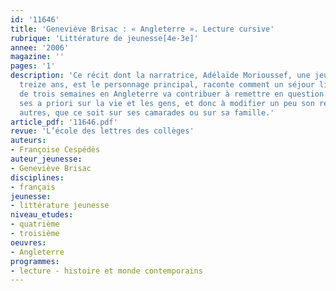 ```yaml
---
id: '11646'
title: 'Geneviève Brisac : « Angleterre ». Lecture cursive'
rubrique: 'Littérature de jeunesse[4e-3e]'
annee: '2006'
magazine: ''
pages: '1'
description: 'Ce récit dont la narratrice, Adélaïde Morioussef, une jeune fille de
  treize ans, est le personnage principal, raconte comment un séjour linguistique
  de trois semaines en Angleterre va contribuer à remettre en question beaucoup de
  ses a priori sur la vie et les gens, et donc à modifier un peu son regard sur les
  autres, que ce soit sur ses camarades ou sur sa famille.'
article_pdf: '11646.pdf'
revue: 'L’école des lettres des collèges'
auteurs:
- Françoise Cespédès
auteur_jeunesse:
- Geneviève Brisac
disciplines:
- français
jeunesse:
- littérature jeunesse
niveau_etudes:
- quatrième
- troisième
oeuvres:
- Angleterre
programmes:
- lecture - histoire et monde contemporains
---
```


